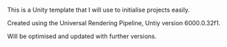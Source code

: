 This is a Unity template that I will use to initialise projects easily. 

Created using the Universal Rendering Pipeline, Untiy version 6000.0.32f1. 

Will be optimised and updated with further versions.
